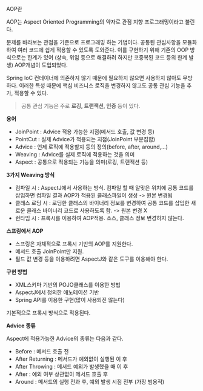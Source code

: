 AOP란 

AOP는 Aspect Oriented Programming의 약자로 관점 지향 프로그래밍이라고 불린다.

문제를 바라보는 관점을 기준으로 프로그래밍 하는 기법이다. 공통된 관심사항을 모듈화하여 여러 코드에 쉽게 적용할 수 있도록 도와준다. 이를 구현하기 위해 기존의 OOP 방식으로는 한계가 있어 (상속, 위임 등으로 해결하려 하지만 코중복된 코드 등의 한계 발생) AOP개념이 도입되었다.

Spring IoC 컨테이너에 의존하지 않기 때문에 필요하지 않으면 사용하지 않아도 무방하다. 이러한 특성 때문에 핵심 비즈니스 로직을 변경하지 않고도 공통 관심 기능을 추가, 적용할 수 있다.

> 공통 관심 기능은 주로 **로깅, 트랜잭션, 인증** 등이 있다.

**용어**

- JoinPoint : Advice 적용 가능한 지점(메서드 호출, 값 변경 등)
- PointCut : 실제 Advice가 적용되는 지점(JoinPoint 부분집합)
- Advice : 언제 로직에 적용할지 등의 정의(before, after, around,…)
- Weaving : Advice를 실제 로직에 적용하는 것을 의미
- Aspect : 공통으로 적용되는 기능을 의미(로깅, 트랜잭션 등)

**3가지 Weaving 방식**

- 컴파일 시 : AspectJ에서 사용하는 방식. 컴파일 할 때 알맞은 위치에 공통 코드를 삽입하면 컴파일 결과 AOP가 적용된 클래스파일이 생성 -> 원본 변경됨
- 클래스 로딩 시 : 로딩한 클래스의 바이너리 정보를 변경하여 공통 코드를 삽입한 새로운 클래스 바이너리 코드로 사용하도록 함. -> 원본 변경 X
- 런타임 시 : 프록시를 이용하여 AOP적용. 소스, 클래스 정보 변경하지 않는다.

**스프링에서 AOP**

- 스프링은 자체적으로 프록시 기반의 AOP를 지원한다.
- 메서드 호출 JoinPoint만 지원.
- 필드 값 변경 등을 이용하려면 AspectJ와 같은 도구를 이용해야 한다.

**구현 방법**

- XML스키마 기반의 POJO클래스를 이용한 방법
- AspectJ에서 정의한 애노테이션 기반
- Spring API를 이용한 구현(많이 사용되진 않는다)

기본적으로 프록시 방식으로 적용된다.

**Advice 종류**

Aspect에 적용가능한 Advice의 종류는 다음과 같다.

- Before : 메서드 호출 전
- After Returning : 메서드가 예외없이 실행된 이 후
- After Throwing : 메서드 예외가 발생했을 때 이 후
- After : 예외 여부 상관없이 메서드 호출 후
- Around : 메서드의 실행 전과 후, 예외 발생 시점 전부 (가장 범용적)